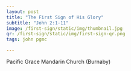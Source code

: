 ```yaml
---
layout: post
title: "The First Sign of His Glory"
subtitle: "John 2:1-11"
image: /first-sign/static/img/thumbnail.jpg
qr: /first-sign/static/img/first-sign-qr.png
tags: john pgmc

---
```

Pacific Grace Mandarin Church (Burnaby)